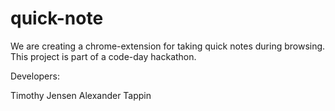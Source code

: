 # quick-note
We are creating a chrome-extension for taking quick notes during browsing.
This project is part of a code-day hackathon.

Developers:

Timothy Jensen
Alexander Tappin
